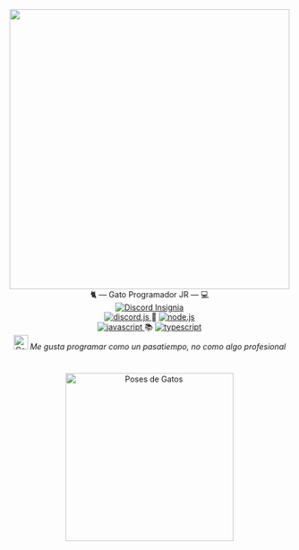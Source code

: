 <div id="header" align="center">
  <img src="https://media.giphy.com/media/sMkZVgXgiFx7O/giphy.gif" width="500"/>
</div>

<div id="Tags" align="center">
🐈 — Gato Programador JR — 💻
</div>

<div id="Insignias" align="center">
  <a href="https://discord.com/">
    <img src="https://img.shields.io/badge/Discord-Jyn%238785-6F6CFF?logo_color=white&logo=Discord&style=for-the-badge" alt="Discord Insignia"/>
  </a>
</div>

<div id="Area" align="center">
  <a href="https://discord.js.org/#/">
    <img src="https://img.shields.io/badge/Discord.js-6F6CFF?logo=Discord&logoColor=white&style=flat" alt="discord.js"/>
  </a>
  🔗
  <a href="https://nodejs.org/es/">
    <img src="https://img.shields.io/badge/Node.js-43853D?logo=node.js&logoColor=white&style=flat" alt="node.js"/>
  </a>
</div>

<div id="Lenguajes" align="center">
  <a href="https://es.wikipedia.org/wiki/JavaScript">
    <img src="https://img.shields.io/badge/JavaScript-EFD81D?logo=javascript&logoColor=white&style=flat" alt="javascript"/>
  </a>
  📚
  <a href="https://www.typescriptlang.org/">
    <img src="https://img.shields.io/badge/TypeScript-2F74C0?logo=typescript&logoColor=white&style=flat" alt="typescript"/>
  </a>
</div>

<div id="Mensaje" align="center">
  <img src="https://cdn.discordapp.com/emojis/587999111027097601.png?" alt="Cat Thumbsup" height=26 width=26 />
  <i>Me gusta programar como un pasatiempo, no como algo profesional</i>
</div>

#
<div id="Gato" align="center">
  <img src="https://d14eu5yur8w3te.cloudfront.net/api/v1/media/baseclub-media-uploads-production/1b0a04b3-19cf-42a3-b499-47deed7dde42.gif" alt="Poses de Gatos" height=300 width=300>
</div>
